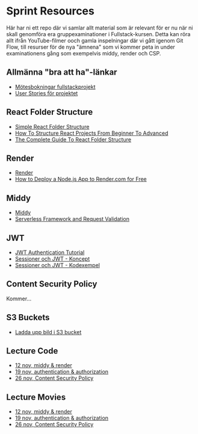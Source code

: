 # Sprint Resources

Här har ni ett repo där vi samlar allt material som är relevant för er nu när ni skall genomföra era gruppexaminationer i Fullstack-kursen.
Detta kan röra allt ifrån YouTube-filmer ooch gamla inspelningar där vi gått igenom Git Flow, till resurser för de nya "ämnena" som vi kommer peta in under examinationens gång som exempelvis middy, render och CSP.

## Allmänna "bra att ha"-länkar

* [Mötesbokningar fullstackprojekt](https://docs.google.com/spreadsheets/d/1HtJ21lBjwtNP8tbahDz9s2I9gDJIs8P1WJMk_N25KpY/edit?usp=sharing)
* [User Stories för projektet](https://github.com/users/Santosnr6/projects/21)

## React Folder Structure

* [Simple React Folder Structure](https://github.com/ahsan-chy/React-JS-Advance-Folder-Structure)
* [How To Structure React Projects From Beginner To Advanced](https://blog.webdevsimplified.com/2022-07/react-folder-structure/)
* [The Complete Guide To React Folder Structure](https://www.youtube.com/watch?v=_bIJoOriBxA)

## Render

* [Render](https://render.com/)
* [How to Deploy a Node.js App to Render.com for Free ](https://www.youtube.com/watch?v=bnCOyGaSe84)

## Middy

* [Middy](https://middy.js.org/)
* [Serverless Framework and Request Validation](https://www.youtube.com/watch?v=wV-OldL8wsc&t=112s)

## JWT

* [JWT Authentication Tutorial](https://www.youtube.com/watch?v=mbsmsi7l3r4)
* [Sessioner och JWT - Koncept](https://vimeo.com/818261075/a180ef090a?tq=#t=401)
* [Sessioner och JWT - Kodexempel](https://vimeo.com/818261111/5cd320acda?tq=#t=1175)

## Content Security Policy

Kommer...

## S3 Buckets

* [Ladda upp bild i S3 bucket](https://vimeo.com/857088650/4c44e8a1a0)

## Lecture Code

* [12 nov, middy & render](https://github.com/fu-fullstack-fe23/week-46-lecture-middy-render.git)
* [19 nov, authentication & authorization](https://github.com/fu-fullstack-fe23/week-47-lecture-jwt-mm)
* [26 nov, Content Security Policy](https://github.com/fu-fullstack-fe23/week-48-lecture-csp)

## Lecture Movies

* [12 nov, middy & render](https://funet.sharepoint.com/:v:/s/FrontendutvecklareYH-Fe23Karlstad/EZWBSQOlMMJNkN2gMBbD5eYBxJSM6CmKBZSjscc0O_CtEA?e=tbtqLz)
* [19 nov, authentication & authorization](https://funet.sharepoint.com/:v:/s/FrontendutvecklareYH-Fe23Karlstad/EepKq1cOgxZPph8QLM7LqaIBdOImRLmvY9IlzEywADyXJg?e=tcDt0G)
* [26 nov, Content Security Policy](https://funet.sharepoint.com/:v:/s/FrontendutvecklareYH-Fe23Karlstad/ESkssbhJVzJJq3UCo_iM0wMBTQ8GcFQSLSSqbUxIkDBu2w?e=oKshgb)
